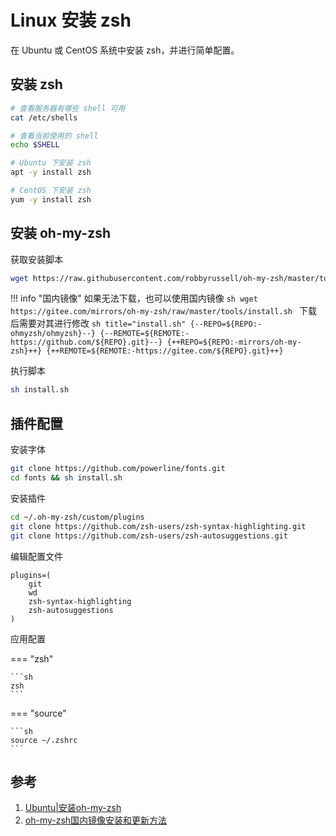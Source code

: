 # Linux 安装 zsh

在 Ubuntu 或 CentOS 系统中安装 zsh，并进行简单配置。

## 安装 zsh

```sh
# 查看服务器有哪些 shell 可用
cat /etc/shells

# 查看当前使用的 shell
echo $SHELL

# Ubuntu 下安装 zsh
apt -y install zsh

# CentOS 下安装 zsh
yum -y install zsh
```

## 安装 oh-my-zsh

获取安装脚本

```sh
wget https://raw.githubusercontent.com/robbyrussell/oh-my-zsh/master/tools/install.sh
```

!!! info "国内镜像"
    如果无法下载，也可以使用国内镜像
    ```sh
    wget https://gitee.com/mirrors/oh-my-zsh/raw/master/tools/install.sh
    ```
    下载后需要对其进行修改
    ```sh title="install.sh"
    {--REPO=${REPO:-ohmyzsh/ohmyzsh}--}
    {--REMOTE=${REMOTE:-https://github.com/${REPO}.git}--}
    {++REPO=${REPO:-mirrors/oh-my-zsh}++}
    {++REMOTE=${REMOTE:-https://gitee.com/${REPO}.git}++}
    ```

执行脚本

```sh
sh install.sh
```

## 插件配置

安装字体

```sh
git clone https://github.com/powerline/fonts.git
cd fonts && sh install.sh
```

安装插件

```sh
cd ~/.oh-my-zsh/custom/plugins
git clone https://github.com/zsh-users/zsh-syntax-highlighting.git
git clone https://github.com/zsh-users/zsh-autosuggestions.git
```

编辑配置文件

``` title="~/.zshrc"
plugins=(
    git
    wd
    zsh-syntax-highlighting
	zsh-autosuggestions
)
```

应用配置

=== "zsh"

    ```sh
    zsh
    ```

=== "source"

    ```sh
    source ~/.zshrc
    ```

## 参考

1. [Ubuntu|安装oh-my-zsh](https://www.jianshu.com/p/ba782b57ae96)
2. [oh-my-zsh国内镜像安装和更新方法](https://www.jianshu.com/p/6b47198fd430)